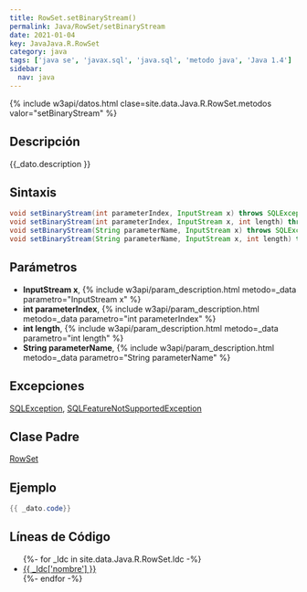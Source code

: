 ```yaml
---
title: RowSet.setBinaryStream()
permalink: Java/RowSet/setBinaryStream
date: 2021-01-04
key: JavaJava.R.RowSet
category: java
tags: ['java se', 'javax.sql', 'java.sql', 'metodo java', 'Java 1.4']
sidebar: 
  nav: java
---
```


{% include w3api/datos.html clase=site.data.Java.R.RowSet.metodos valor="setBinaryStream" %}

## Descripción
{{_dato.description }}

## Sintaxis
~~~java
void setBinaryStream(int parameterIndex, InputStream x) throws SQLException
void setBinaryStream(int parameterIndex, InputStream x, int length) throws SQLException
void setBinaryStream(String parameterName, InputStream x) throws SQLException
void setBinaryStream(String parameterName, InputStream x, int length) throws SQLException
~~~

## Parámetros
* **InputStream x**,  {% include w3api/param_description.html metodo=_data parametro="InputStream x" %}
* **int parameterIndex**,  {% include w3api/param_description.html metodo=_data parametro="int parameterIndex" %}
* **int length**,  {% include w3api/param_description.html metodo=_data parametro="int length" %}
* **String parameterName**,  {% include w3api/param_description.html metodo=_data parametro="String parameterName" %}

## Excepciones
[SQLException](/Java/SQLException/), [SQLFeatureNotSupportedException](/Java/SQLFeatureNotSupportedException/)

## Clase Padre
[RowSet](/Java/RowSet/)

## Ejemplo
~~~java
{{ _dato.code}}
~~~

## Líneas de Código
<ul>
{%- for _ldc in site.data.Java.R.RowSet.ldc -%}
   <li>
       <a href="{{_ldc['url'] }}">{{ _ldc['nombre'] }}</a>
   </li>
{%- endfor -%}
</ul>
